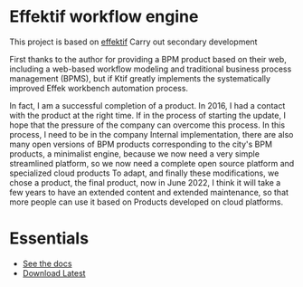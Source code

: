 # Effektif workflow engine

This project is based on [effektif](https://github.com/effektif/effektif) Carry out secondary development

First thanks to the author for providing a BPM product based on their web, including a web-based workflow modeling and traditional business process management (BPMS), but if Ktif greatly implements the systematically improved Effek workbench automation process.

In fact, I am a successful completion of a product. In 2016, I had a contact with the product at the right time. If in the process of starting the update, I hope that the pressure of the company can overcome this process. In this process, I need to be in the company Internal implementation, there are also many open versions of BPM products corresponding to the city's BPM products, a minimalist engine, because we now need a very simple streamlined platform, so we now need a complete open source platform and specialized cloud products To adapt, and finally these modifications, we chose a product, the final product, now in June 2022, I think it will take a few years to have an extended content and extended maintenance, so that more people can use it based on Products developed on cloud platforms.


# Essentials

- [See the docs](https://github.com/ijson/effektif/wiki/Effektif-Docs-Index)
- [Download Latest](https://github.com/ijson/effektif/releases) 
